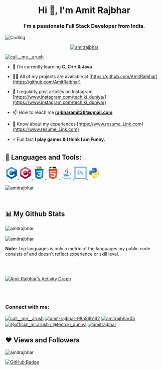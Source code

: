 
<h1 align="center">Hi 👋, I'm Amit Rajbhar</h1>
<h3 align="center">I'm a passionate Full Stack Developer from India.</h3>
<p>
  
</p>
<img align="center" alt="Coding" width="400" src="https://cdn.dribbble.com/users/1162077/screenshots/3848914/programmer.gif">
<p align="center"> <a href="https://github.com/ryo-ma/github-profile-trophy"><img src="https://github-profile-trophy.vercel.app/?username=amitrajbhar" alt="amitrajbhar" /></a> </p>

<p align="left"> <a href="https://twitter.com/call__me__arush" target="blank"><img src="https://img.shields.io/twitter/follow/call__me__arush?logo=twitter&style=for-the-badge" alt="call__me__arush" /></a> </p>

- 🌱 I’m currently learning **C, C++ & Java**

- 👨‍💻 All of my projects are available at [https://github.com/AmitRajbhar](https://github.com/AmitRajbhar)

- 📝 I regularly post articles on Instagram [https://www.instagram.com/tech.ki_duniya/](https://www.instagram.com/tech.ki_duniya/)

- 📫 How to reach me **rajbharamit38@gmail.com**

- 📄 Know about my experiences [https://www.resume_Link.com](https://www.resume_Link.com)

- ⚡ Fun fact **I play games & I think I am Funny.**



## 🚀 Languages and Tools:
<p align="left"> <a href="https://www.cprogramming.com/" target="_blank" rel="noreferrer"> <img src="https://raw.githubusercontent.com/devicons/devicon/master/icons/c/c-original.svg" alt="c" width="40" height="40"/> </a> <a href="https://www.w3schools.com/cpp/" target="_blank" rel="noreferrer"> <img src="https://raw.githubusercontent.com/devicons/devicon/master/icons/cplusplus/cplusplus-original.svg" alt="cplusplus" width="40" height="40"/> </a> <a href="https://www.w3schools.com/css/" target="_blank" rel="noreferrer"> <img src="https://raw.githubusercontent.com/devicons/devicon/master/icons/css3/css3-original-wordmark.svg" alt="css3" width="40" height="40"/> </a> <a href="https://www.w3.org/html/" target="_blank" rel="noreferrer"> <img src="https://raw.githubusercontent.com/devicons/devicon/master/icons/html5/html5-original-wordmark.svg" alt="html5" width="40" height="40"/> </a> <a href="https://www.java.com" target="_blank" rel="noreferrer"> <img src="https://raw.githubusercontent.com/devicons/devicon/master/icons/java/java-original.svg" alt="java" width="40" height="40"/> </a> <a href="https://www.photoshop.com/en" target="_blank" rel="noreferrer"> <img src="https://raw.githubusercontent.com/devicons/devicon/master/icons/photoshop/photoshop-line.svg" alt="photoshop" width="40" height="40"/> </a> <a href="https://www.python.org" target="_blank" rel="noreferrer"> <img src="https://raw.githubusercontent.com/devicons/devicon/master/icons/python/python-original.svg" alt="python" width="40" height="40"/> </a> </p>




<p><img align="center" src="https://github-readme-streak-stats.herokuapp.com/?user=amitrajbhar&show_icons=true&count_private=true&theme=react&hide_border=true&bg_color=0D1117" /" alt="amitrajbhar" /></p>



<!-- [![React Badge](https://img.shields.io/badge/-React-61DBFB?style=for-the-badge&labelColor=black&logo=react&logoColor=61DBFB)](#)  [![Javascript Badge](https://img.shields.io/badge/-Javascript-F0DB4F?style=for-the-badge&labelColor=black&logo=javascript&logoColor=F0DB4F)](#) [![Typescript Badge](https://img.shields.io/badge/-Typescript-007acc?style=for-the-badge&labelColor=black&logo=typescript&logoColor=007acc)](#) [![Nodejs Badge](https://img.shields.io/badge/-Nodejs-3C873A?style=for-the-badge&labelColor=black&logo=node.js&logoColor=3C873A)](#) [![GraphQL Badge](https://img.shields.io/badge/-GraphQl-e535ab?style=for-the-badge&labelColor=black&logo=node.js&logoColor=e535ab)](#) -->
<br/>


## 📊 My Github Stats

<p>&nbsp;<img align="left" src="https://github-readme-stats.vercel.app/api?username=amitrajbhar&show_icons=true&count_private=true&theme=react&hide_border=true&bg_color=0D1117" / alt="amitrajbhar" /></p>

<p><img align="center" src="https://github-readme-stats.vercel.app/api/top-langs?username=amitrajbhar&show_icons=true&count_private=true&theme=react&hide_border=true&bg_color=0D1117" / alt="amitrajbhar" /></p></b></a>
 
  
  
  <b>Note:</b> Top languages is only a metric of the languages my public code consists of and doesn't reflect experience or skill level.


<br/>
<br/>

<a href="https://github.com/amitrajbhar/github-readme-activity-graph"><img alt="Amit Rajbhar's Activity Graph" src="https://activity-graph.herokuapp.com/graph?username=amitrajbhar&bg_color=0D1117&color=5BCDEC&line=5BCDEC&point=FFFFFF&hide_border=true" /></a>

<br/>
<br/>  
  
  
  
  <h3 align="left">Connect with me:</h3>
<p align="left">
<a href="https://twitter.com/call__me__arush" target="blank"><img align="center" src="https://raw.githubusercontent.com/rahuldkjain/github-profile-readme-generator/master/src/images/icons/Social/twitter.svg" alt="call__me__arush" height="30" width="40" /></a>
<a href="https://linkedin.com/in/amit-rajbhar-98a56b162" target="blank"><img align="center" src="https://raw.githubusercontent.com/rahuldkjain/github-profile-readme-generator/master/src/images/icons/Social/linked-in-alt.svg" alt="amit-rajbhar-98a56b162" height="30" width="40" /></a>
<a href="https://fb.com/amitrajbhar05" target="blank"><img align="center" src="https://raw.githubusercontent.com/rahuldkjain/github-profile-readme-generator/master/src/images/icons/Social/facebook.svg" alt="amitrajbhar05" height="30" width="40" /></a>
<a href="https://instagram.com/@official_mr.arush / @tech.ki_duniya" target="blank"><img align="center" src="https://raw.githubusercontent.com/rahuldkjain/github-profile-readme-generator/master/src/images/icons/Social/instagram.svg" alt="@official_mr.arush / @tech.ki_duniya" height="30" width="40" /></a>
<a href="https://www.leetcode.com/amitrajbhar" target="blank"><img align="center" src="https://raw.githubusercontent.com/rahuldkjain/github-profile-readme-generator/master/src/images/icons/Social/leet-code.svg" alt="amitrajbhar" height="30" width="40" /></a>
</p>
  
  
 
   
  ## ❤ Views and Followers
  
   <p align="left"> <img src="https://komarev.com/ghpvc/?username=amitrajbhar&label=Profile%20views&color=0e75b6&style=flat" alt="amitrajbhar" /> </p>
</a>
<a href="https://github.com/amitrajbhar?tab=followers"><img src="https://img.shields.io/github/followers/amitrajbhar?label=Followers&style=social" alt="GitHub Badge"></a>
  
  

